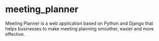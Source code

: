 # meeting_planner
Meeting Planner is a web application based on Python and Django that helps businesses to make meeting planning smoother, easier and more effective. 
